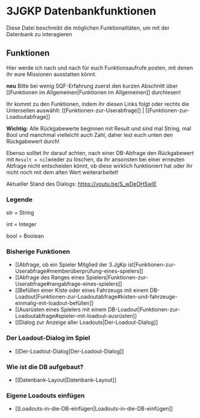 # 3JGKP Datenbankfunktionen
Diese Datei beschreibt die möglichen Funktionalitäten, um mit der Datenbank zu interagieren

## Funktionen
Hier werde ich nach und nach für euch Funktionsaufrufe posten, mit denen ihr eure Missionen ausstatten könnt.

**neu** Bitte bei wenig SQF-Erfahrung zuerst den kurzen Abschnitt über [[Funktionen im Allgemeinen|Funktionen im Allgemeinen]] durchlesen!

Ihr kommt zu den Funktionen, indem ihr diesen Links folgt oder rechts die Unterseiten auswählt:
[[Funktionen-zur-Userabfrage]] | 
[[Funktionen-zur-Loadoutabfrage]]

**Wichtig:** Alle Rückgabewerte beginnen mit Result und sind mal String, mal Bool und manchmal vielleicht auch Zahl, daher lest euch unten den Rückgabewert durch!

Ebenso solltet ihr darauf achten, nach einer DB-Abfrage den Rückgabewert mit `Result = nil`wieder zu löschen, da ihr ansonsten bei einer erneuten Abfrage nicht entscheiden könnt, ob diese wirklich funktioniert hat oder ihr nicht noch mit dem alten Wert weiterarbeitet!

Aktueller Stand des Dialogs:
<https://youtu.be/S_wDeOHSwlE>

### Legende
str = String

int = Integer

bool = Boolean

### Bisherige Funktionen
- [[Abfrage, ob ein Spieler Mitglied der 3.JgKp ist|Funktionen-zur-Userabfrage#memberüberprüfung-eines-spielers]]
- [[Abfrage des Ranges eines Spielers|Funktionen-zur-Userabfrage#rangabfrage-eines-spielers]]
- [[Befüllen einer Kiste oder eines Fahrzeugs mit einem DB-Loadout|Funktionen-zur-Loadoutabfrage#kisten-und-fahrzeuge-einmalig-mit-loadout-befüllen]]
- [[Ausrüsten eines Spielers mit einem DB-Loadout|Funktionen-zur-Loadoutabfrage#spieler-mit-loadout-ausrüsten]]
- [[Dialog zur Anzeige aller Loadouts|Der-Loadout-Dialog]]

### Der Loadout-Dialog im Spiel
- [[Der-Loadout-Dialog|Der-Loadout-Dialog]]

### Wie ist die DB aufgebaut?
- [[Datenbank-Layout|Datenbank-Layout]]

### Eigene Loadouts einfügen
- [[Loadouts-in-die-DB-einfügen|Loadouts-in-die-DB-einfügen]]

###